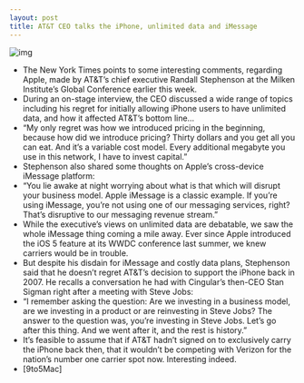 ```yaml
---
layout: post
title: AT&T CEO talks the iPhone, unlimited data and iMessage
---
```

![img](http://media.idownloadblog.com/wp-content/uploads/2012/05/stephenson-att.jpg)
* The New York Times points to some interesting comments, regarding Apple, made by AT&T’s chief executive Randall Stephenson at the Milken Institute’s Global Conference earlier this week.
* During an on-stage interview, the CEO discussed a wide range of topics including his regret for initially allowing iPhone users to have unlimited data, and how it affected AT&T’s bottom line…
* “My only regret was how we introduced pricing in the beginning, because how did we introduce pricing? Thirty dollars and you get all you can eat. And it’s a variable cost model. Every additional megabyte you use in this network, I have to invest capital.”
* Stephenson also shared some thoughts on Apple’s cross-device iMessage platform:
* “You lie awake at night worrying about what is that which will disrupt your business model. Apple iMessage is a classic example. If you’re using iMessage, you’re not using one of our messaging services, right? That’s disruptive to our messaging revenue stream.”
* While the executive’s views on unlimited data are debatable, we saw the whole iMessage thing coming a mile away. Ever since Apple introduced the iOS 5 feature at its WWDC conference last summer, we knew carriers would be in trouble.
* But despite his disdain for iMessage and costly data plans, Stephenson said that he doesn’t regret AT&T’s decision to support the iPhone back in 2007. He recalls a conversation he had with Cingular’s then-CEO Stan Sigman right after a meeting with Steve Jobs:
* “I remember asking the question: Are we investing in a business model, are we investing in a product or are reinvesting in Steve Jobs? The answer to the question was, you’re investing in Steve Jobs. Let’s go after this thing. And we went after it, and the rest is history.”
* It’s feasible to assume that if AT&T hadn’t signed on to exclusively carry the iPhone back then, that it wouldn’t be competing with Verizon for the nation’s number one carrier spot now. Interesting indeed.
* [9to5Mac]

